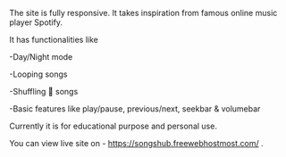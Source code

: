 The site is fully responsive. It takes inspiration from famous online music player Spotify.

It has functionalities like 

-Day/Night mode

-Looping songs

-Shuffling 🔀 songs

-Basic features like play/pause, previous/next, seekbar & volumebar

Currently it is for educational purpose and personal use.

You can view live site on - https://songshub.freewebhostmost.com/ .
